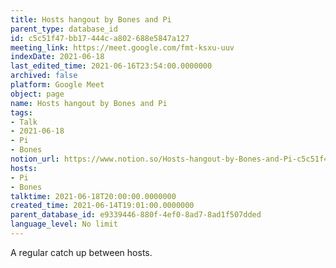 ```yaml
---
title: Hosts hangout by Bones and Pi
parent_type: database_id
id: c5c51f47-bb17-444c-a802-688e5847a127
meeting_link: https://meet.google.com/fmt-ksxu-uuv
indexDate: 2021-06-18
last_edited_time: 2021-06-16T23:54:00.0000000
archived: false
platform: Google Meet
object: page
name: Hosts hangout by Bones and Pi
tags:
- Talk
- 2021-06-18
- Pi
- Bones
notion_url: https://www.notion.so/Hosts-hangout-by-Bones-and-Pi-c5c51f47bb17444ca802688e5847a127
hosts:
- Pi
- Bones
talktime: 2021-06-18T20:00:00.0000000
created_time: 2021-06-14T19:01:00.0000000
parent_database_id: e9339446-880f-4ef0-8ad7-8ad1f507dded
language_level: No limit
---
```


A regular catch up between hosts.


